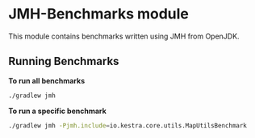 # JMH-Benchmarks module

This module contains benchmarks written using JMH from OpenJDK.

## Running Benchmarks

**To run all benchmarks**

```bash
./gradlew jmh
```

**To run a specific benchmark**

```bash
./gradlew jmh -Pjmh.include=io.kestra.core.utils.MapUtilsBenchmark
```